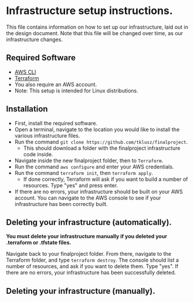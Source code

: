 # Infrastructure setup instructions.
This file contains information on how to set up our infrastructure, laid out in the design document. Note that this file will be changed over time, as our infrastructure changes.

## Required Software
* [AWS CLI](https://aws.amazon.com/cli/)
* [Terraform](https://www.terraform.io/)
* You also require an AWS account.
* Note: This setup is intended for Linux distributions.

## Installation
* First, install the required software.
* Open a terminal, navigate to the location you would like to install the various infrastructure files.
* Run the command `git clone https://github.com/tklusz/finalproject`.
    * This should download a folder with the finalproject infrastructure code inside.
* Navigate inside the new finalproject folder, then to `Terraform`.
* Run the command `aws configure` and enter your AWS credentials.
* Run the command `terraform init`, then `terraform apply`.
    * If done correctly, Terraform will ask if you want to build a number of resources. Type "yes" and press enter.
* If there are no errors, your infrastructure should be built on  your AWS account. You can navigate to the AWS console to see if your infrastructure has been correctly built.

## Deleting your infrastructure (automatically).
**You must delete your infrastructure manually if you deleted your .terraform or .tfstate files.**

Navigate back to your finalproject folder. From there, navigate to the Terraform folder, and type `terraform destroy`. The console should list a number of resources, and ask if you want to delete them. Type "yes". If there are no errors, your infrastructure has been successfully deleted.

## Deleting your infrastructure (manually).

